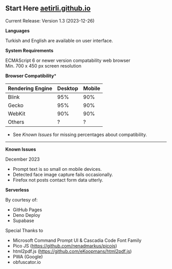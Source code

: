 **Start Here**
[aetirli.github.io](https://aetirli.github.io/)
--
Current Release: Version 1.3 (2023-12-26)

**Languages**

Turkish and English are available on user interface.

**System Requirements**

ECMAScript 6 or newer version compatability web browser \
Min. 700 x 450 px screen resolution

**Browser Compatibility***

|Rendering Engine |Desktop|Mobile|
|--|--|--|
|Blink|95%|90%|
|Gecko|95%|90%|
|WebKit|90%|90%|
|Others|?|?|

* See *Known Issues* for missing percentages about compatibility.
---
**Known Issues**

December 2023

 - Prompt text is so small on mobile devices.
 - Detected face image capture fails occasionally.
 - Firefox not posts contact form data utterly.

 **Serverless**

 By courtesy of:
 - GitHub Pages
 - Deno Deploy
 - Supabase

 Special Thanks to
 - Microsoft Command Prompt UI & Cascadia Code Font Family
 - Pico JS (https://github.com/nenadmarkus/picojs)
 - html2pdf.js (https://github.com/eKoopmans/html2pdf.js)
 - PWA (Google)
 - obfuscator.io